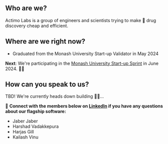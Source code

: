## Who are we?
Actimo Labs is a group of engineers and scientists trying to make 💊 drug discovery cheap and efficient.

## Where are we right now?
- Graduated from the Monash University Start-up Validator in May 2024

**Next**: We're participating in the [Monash University Start-up Sprint](https://www.monash.edu/entrepreneurship/programs/startup-sprint) in June 2024. 🏃‍♂️

## How can you speak to us?
TBD! We're currently heads down building 👷🏾...

🤝 **Connect with the members below on [LinkedIn](https://www.linkedin.com/feed/) if you have any questions about our flagship software:**

- Jaber Jaber
- Harshad Vadakkepura
- Harjas Gill
- Kailash Vinu
